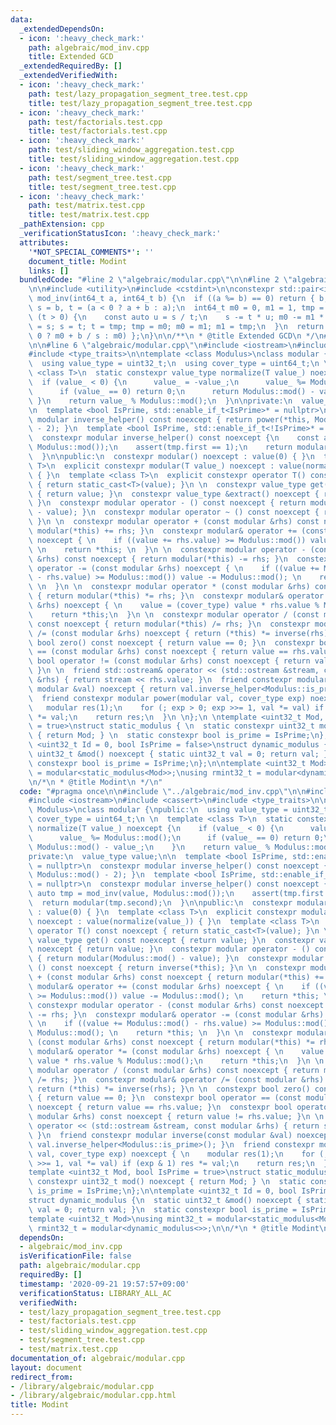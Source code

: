 ```yaml
---
data:
  _extendedDependsOn:
  - icon: ':heavy_check_mark:'
    path: algebraic/mod_inv.cpp
    title: Extended GCD
  _extendedRequiredBy: []
  _extendedVerifiedWith:
  - icon: ':heavy_check_mark:'
    path: test/lazy_propagation_segment_tree.test.cpp
    title: test/lazy_propagation_segment_tree.test.cpp
  - icon: ':heavy_check_mark:'
    path: test/factorials.test.cpp
    title: test/factorials.test.cpp
  - icon: ':heavy_check_mark:'
    path: test/sliding_window_aggregation.test.cpp
    title: test/sliding_window_aggregation.test.cpp
  - icon: ':heavy_check_mark:'
    path: test/segment_tree.test.cpp
    title: test/segment_tree.test.cpp
  - icon: ':heavy_check_mark:'
    path: test/matrix.test.cpp
    title: test/matrix.test.cpp
  _pathExtension: cpp
  _verificationStatusIcon: ':heavy_check_mark:'
  attributes:
    '*NOT_SPECIAL_COMMENTS*': ''
    document_title: Modint
    links: []
  bundledCode: "#line 2 \"algebraic/modular.cpp\"\n\n#line 2 \"algebraic/mod_inv.cpp\"\
    \n\n#include <utility>\n#include <cstdint>\n\nconstexpr std::pair<int64_t, int64_t>\
    \ mod_inv(int64_t a, int64_t b) {\n  if ((a %= b) == 0) return { b, 0 };\n  int64_t\
    \ s = b, t = (a < 0 ? a + b : a);\n  int64_t m0 = 0, m1 = 1, tmp = 0;\n  while\
    \ (t > 0) {\n    const auto u = s / t;\n    s -= t * u; m0 -= m1 * u;\n    tmp\
    \ = s; s = t; t = tmp; tmp = m0; m0 = m1; m1 = tmp;\n  }\n  return { s, (m0 <\
    \ 0 ? m0 + b / s : m0) };\n}\n\n/**\n * @title Extended GCD\n */\n#line 4 \"algebraic/modular.cpp\"\
    \n\n#line 6 \"algebraic/modular.cpp\"\n#include <iostream>\n#include <cassert>\n\
    #include <type_traits>\n\ntemplate <class Modulus>\nclass modular {\npublic:\n\
    \  using value_type = uint32_t;\n  using cover_type = uint64_t;\n \n  template\
    \ <class T>\n  static constexpr value_type normalize(T value_) noexcept {\n  \
    \  if (value_ < 0) {\n      value_ = -value_;\n      value_ %= Modulus::mod();\n\
    \      if (value_ == 0) return 0;\n      return Modulus::mod() - value_;\n   \
    \ }\n    return value_ % Modulus::mod();\n  }\n\nprivate:\n  value_type value;\n\
    \n  template <bool IsPrime, std::enable_if_t<IsPrime>* = nullptr>\n  constexpr\
    \ modular inverse_helper() const noexcept { return power(*this, Modulus::mod()\
    \ - 2); }\n  template <bool IsPrime, std::enable_if_t<!IsPrime>* = nullptr>\n\
    \  constexpr modular inverse_helper() const noexcept {\n    const auto tmp = mod_inv(value,\
    \ Modulus::mod());\n    assert(tmp.first == 1);\n    return modular(tmp.second);\n\
    \  }\n\npublic:\n  constexpr modular() noexcept : value(0) { }\n  template <class\
    \ T>\n  explicit constexpr modular(T value_) noexcept : value(normalize(value_))\
    \ { }\n  template <class T>\n  explicit constexpr operator T() const noexcept\
    \ { return static_cast<T>(value); }\n \n  constexpr value_type get() const noexcept\
    \ { return value; }\n  constexpr value_type &extract() noexcept { return value;\
    \ }\n  constexpr modular operator - () const noexcept { return modular(Modulus::mod()\
    \ - value); }\n  constexpr modular operator ~ () const noexcept { return inverse(*this);\
    \ }\n \n  constexpr modular operator + (const modular &rhs) const noexcept { return\
    \ modular(*this) += rhs; }\n  constexpr modular& operator += (const modular &rhs)\
    \ noexcept { \n    if ((value += rhs.value) >= Modulus::mod()) value -= Modulus::mod();\
    \ \n    return *this; \n  }\n \n  constexpr modular operator - (const modular\
    \ &rhs) const noexcept { return modular(*this) -= rhs; }\n  constexpr modular&\
    \ operator -= (const modular &rhs) noexcept { \n    if ((value += Modulus::mod()\
    \ - rhs.value) >= Modulus::mod()) value -= Modulus::mod(); \n    return *this;\
    \ \n  }\n \n  constexpr modular operator * (const modular &rhs) const noexcept\
    \ { return modular(*this) *= rhs; }\n  constexpr modular& operator *= (const modular\
    \ &rhs) noexcept { \n    value = (cover_type) value * rhs.value % Modulus::mod();\n\
    \    return *this;\n  }\n \n  constexpr modular operator / (const modular &rhs)\
    \ const noexcept { return modular(*this) /= rhs; }\n  constexpr modular& operator\
    \ /= (const modular &rhs) noexcept { return (*this) *= inverse(rhs); }\n \n  constexpr\
    \ bool zero() const noexcept { return value == 0; }\n  constexpr bool operator\
    \ == (const modular &rhs) const noexcept { return value == rhs.value; }\n  constexpr\
    \ bool operator != (const modular &rhs) const noexcept { return value != rhs.value;\
    \ }\n \n  friend std::ostream& operator << (std::ostream &stream, const modular\
    \ &rhs) { return stream << rhs.value; }\n  friend constexpr modular inverse(const\
    \ modular &val) noexcept { return val.inverse_helper<Modulus::is_prime>(); }\n\
    \  friend constexpr modular power(modular val, cover_type exp) noexcept { \n \
    \   modular res(1);\n    for (; exp > 0; exp >>= 1, val *= val) if (exp & 1) res\
    \ *= val;\n    return res;\n  }\n \n};\n \ntemplate <uint32_t Mod, bool IsPrime\
    \ = true>\nstruct static_modulus { \n  static constexpr uint32_t mod() noexcept\
    \ { return Mod; } \n  static constexpr bool is_prime = IsPrime;\n};\n\ntemplate\
    \ <uint32_t Id = 0, bool IsPrime = false>\nstruct dynamic_modulus {\n  static\
    \ uint32_t &mod() noexcept { static uint32_t val = 0; return val; }\n  static\
    \ constexpr bool is_prime = IsPrime;\n};\n\ntemplate <uint32_t Mod>\nusing mint32_t\
    \ = modular<static_modulus<Mod>>;\nusing rmint32_t = modular<dynamic_modulus<>>;\n\
    \n/*\n * @title Modint\n */\n"
  code: "#pragma once\n\n#include \"../algebraic/mod_inv.cpp\"\n\n#include <cstdint>\n\
    #include <iostream>\n#include <cassert>\n#include <type_traits>\n\ntemplate <class\
    \ Modulus>\nclass modular {\npublic:\n  using value_type = uint32_t;\n  using\
    \ cover_type = uint64_t;\n \n  template <class T>\n  static constexpr value_type\
    \ normalize(T value_) noexcept {\n    if (value_ < 0) {\n      value_ = -value_;\n\
    \      value_ %= Modulus::mod();\n      if (value_ == 0) return 0;\n      return\
    \ Modulus::mod() - value_;\n    }\n    return value_ % Modulus::mod();\n  }\n\n\
    private:\n  value_type value;\n\n  template <bool IsPrime, std::enable_if_t<IsPrime>*\
    \ = nullptr>\n  constexpr modular inverse_helper() const noexcept { return power(*this,\
    \ Modulus::mod() - 2); }\n  template <bool IsPrime, std::enable_if_t<!IsPrime>*\
    \ = nullptr>\n  constexpr modular inverse_helper() const noexcept {\n    const\
    \ auto tmp = mod_inv(value, Modulus::mod());\n    assert(tmp.first == 1);\n  \
    \  return modular(tmp.second);\n  }\n\npublic:\n  constexpr modular() noexcept\
    \ : value(0) { }\n  template <class T>\n  explicit constexpr modular(T value_)\
    \ noexcept : value(normalize(value_)) { }\n  template <class T>\n  explicit constexpr\
    \ operator T() const noexcept { return static_cast<T>(value); }\n \n  constexpr\
    \ value_type get() const noexcept { return value; }\n  constexpr value_type &extract()\
    \ noexcept { return value; }\n  constexpr modular operator - () const noexcept\
    \ { return modular(Modulus::mod() - value); }\n  constexpr modular operator ~\
    \ () const noexcept { return inverse(*this); }\n \n  constexpr modular operator\
    \ + (const modular &rhs) const noexcept { return modular(*this) += rhs; }\n  constexpr\
    \ modular& operator += (const modular &rhs) noexcept { \n    if ((value += rhs.value)\
    \ >= Modulus::mod()) value -= Modulus::mod(); \n    return *this; \n  }\n \n \
    \ constexpr modular operator - (const modular &rhs) const noexcept { return modular(*this)\
    \ -= rhs; }\n  constexpr modular& operator -= (const modular &rhs) noexcept {\
    \ \n    if ((value += Modulus::mod() - rhs.value) >= Modulus::mod()) value -=\
    \ Modulus::mod(); \n    return *this; \n  }\n \n  constexpr modular operator *\
    \ (const modular &rhs) const noexcept { return modular(*this) *= rhs; }\n  constexpr\
    \ modular& operator *= (const modular &rhs) noexcept { \n    value = (cover_type)\
    \ value * rhs.value % Modulus::mod();\n    return *this;\n  }\n \n  constexpr\
    \ modular operator / (const modular &rhs) const noexcept { return modular(*this)\
    \ /= rhs; }\n  constexpr modular& operator /= (const modular &rhs) noexcept {\
    \ return (*this) *= inverse(rhs); }\n \n  constexpr bool zero() const noexcept\
    \ { return value == 0; }\n  constexpr bool operator == (const modular &rhs) const\
    \ noexcept { return value == rhs.value; }\n  constexpr bool operator != (const\
    \ modular &rhs) const noexcept { return value != rhs.value; }\n \n  friend std::ostream&\
    \ operator << (std::ostream &stream, const modular &rhs) { return stream << rhs.value;\
    \ }\n  friend constexpr modular inverse(const modular &val) noexcept { return\
    \ val.inverse_helper<Modulus::is_prime>(); }\n  friend constexpr modular power(modular\
    \ val, cover_type exp) noexcept { \n    modular res(1);\n    for (; exp > 0; exp\
    \ >>= 1, val *= val) if (exp & 1) res *= val;\n    return res;\n  }\n \n};\n \n\
    template <uint32_t Mod, bool IsPrime = true>\nstruct static_modulus { \n  static\
    \ constexpr uint32_t mod() noexcept { return Mod; } \n  static constexpr bool\
    \ is_prime = IsPrime;\n};\n\ntemplate <uint32_t Id = 0, bool IsPrime = false>\n\
    struct dynamic_modulus {\n  static uint32_t &mod() noexcept { static uint32_t\
    \ val = 0; return val; }\n  static constexpr bool is_prime = IsPrime;\n};\n\n\
    template <uint32_t Mod>\nusing mint32_t = modular<static_modulus<Mod>>;\nusing\
    \ rmint32_t = modular<dynamic_modulus<>>;\n\n/*\n * @title Modint\n */"
  dependsOn:
  - algebraic/mod_inv.cpp
  isVerificationFile: false
  path: algebraic/modular.cpp
  requiredBy: []
  timestamp: '2020-09-21 19:57:57+09:00'
  verificationStatus: LIBRARY_ALL_AC
  verifiedWith:
  - test/lazy_propagation_segment_tree.test.cpp
  - test/factorials.test.cpp
  - test/sliding_window_aggregation.test.cpp
  - test/segment_tree.test.cpp
  - test/matrix.test.cpp
documentation_of: algebraic/modular.cpp
layout: document
redirect_from:
- /library/algebraic/modular.cpp
- /library/algebraic/modular.cpp.html
title: Modint
---
```

